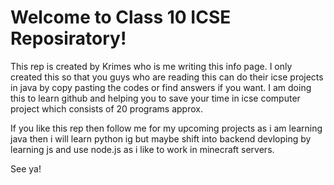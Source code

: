 # Welcome to Class 10 ICSE Reposiratory!

This rep is created by Krimes who is me writing this info page. I only created this so that you guys who are reading this can do their icse projects in java by copy pasting the codes or find answers if you want. I am doing this to learn github and helping you to save your time in icse computer project which consists of 20 programs approx.

If you like this rep then follow me for my upcoming projects as i am learning java then i will learn python ig but maybe shift into backend devloping by learning js and use node.js as i like to work in minecraft servers. 

See ya!